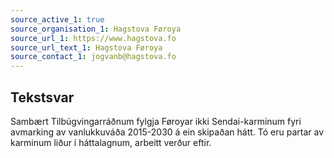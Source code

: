 ```yaml
---
source_active_1: true
source_organisation_1: Hagstova Føroya
source_url_1: https://www.hagstova.fo
source_url_text_1: Hagstova Føroya
source_contact_1: jogvanb@hagstova.fo
---
```

## Tekstsvar  
Sambært Tilbúgvingarráðnum fylgja Føroyar ikki Sendai-karminum fyri avmarking av vanlukkuváða 2015-2030 á ein skipaðan hátt. Tó eru partar av karminum liður í háttalagnum, arbeitt verður eftir.
